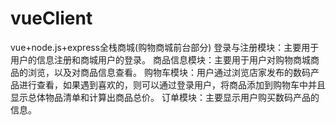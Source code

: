 # vueClient
vue+node.js+express全栈商城(购物商城前台部分)
登录与注册模块：主要用于用户的信息注册和商城用户的登录。
商品信息模块：主要用于用户对购物商城商品的浏览，以及对商品信息查看。
购物车模块：用户通过浏览店家发布的数码产品进行查看，如果遇到喜欢的，则可以通过登录用户，将商品添加到购物车中并且显示总体物品清单和计算出商品总价。
订单模块：主要显示用户购买数码产品的信息。
